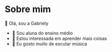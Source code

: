# Sobre mim


 👋 Olá, sou a Gabriely 
- 👀 Sou aluna do ensino médio 
- 🌱 Estou interessada em aprender mais coisas
- 💞 Eu gosto muito de escutar música 
